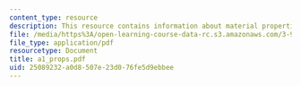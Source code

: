 ```yaml
---
content_type: resource
description: This resource contains information about material properties.
file: /media/https%3A/open-learning-course-data-rc.s3.amazonaws.com/3-91-mechanical-behavior-of-plastics-spring-2007/25089232a0d8507e23d076fe5d9ebbee_a1_props.pdf
file_type: application/pdf
resourcetype: Document
title: a1_props.pdf
uid: 25089232-a0d8-507e-23d0-76fe5d9ebbee
---
```

